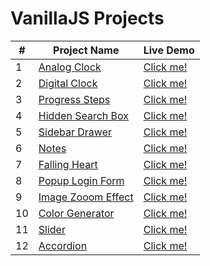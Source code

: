 # VanillaJS Projects 

| # | Project Name | Live Demo |
|---| -------------| --------- |
| 1 | [Analog Clock](https://github.com/nubmaster-69/VanillaJS-Projects/tree/master/Analog%20Clock) | [Click me!](https://ecstatic-carson-a078cb.netlify.app/) |
| 2 | [Digital Clock](https://github.com/nubmaster-69/VanillaJS-Projects/tree/master/Digital%20Clock) | [Click me!](https://tender-ramanujan-41f57b.netlify.app/) |
| 3 | [Progress Steps](https://github.com/nubmaster-69/VanillaJS-Projects/tree/master/Progress%20Steps) | [Click me!](https://vigorous-mccarthy-d52ac2.netlify.app/) |
| 4 | [Hidden Search Box](https://github.com/nubmaster-69/VanillaJS-Projects/tree/master/Hidden%20Search%20Box) | [Click me!](https://elegant-snyder-e65672.netlify.app/) |
| 5 | [Sidebar Drawer](https://github.com/nubmaster-69/VanillaJS-Projects/tree/master/Sidebar%20Drawer) | [Click me!](https://gracious-mahavira-6cebab.netlify.app/) |
| 6 | [Notes](https://github.com/nubmaster-69/VanillaJS-Projects/tree/master/Notes) | [Click me!](https://festive-keller-27ca24.netlify.app/) |
| 7 | [Falling Heart](https://github.com/nubmaster-69/VanillaJS-Projects/tree/master/Falling%20Heart) | [Click me!](https://affectionate-lamarr-26e58a.netlify.app/) |
| 8 | [Popup Login Form](https://github.com/nubmaster-69/VanillaJS-Projects/tree/master/Popup%20Login%20Form) | [Click me!](https://youthful-hugle-a226d3.netlify.app/) |
| 9 | [Image Zooom Effect](https://github.com/nubmaster-69/VanillaJS-Projects/tree/master/Image%20Zoom%20Effect) | [Click me!](https://reverent-galileo-5b49d6.netlify.app/) |
| 10 | [Color Generator](https://github.com/nubmaster-69/VanillaJS-Projects/tree/master/Color%20Generator) | [Click me!](https://nifty-allen-3ada06.netlify.app/) |
| 11 | [Slider](https://github.com/nubmaster-69/VanillaJS-Projects/tree/master/Slider) | [Click me!](https://compassionate-spence-66dc03.netlify.app/) |
| 12 | [Accordion](https://github.com/nubmaster-69/VanillaJS-Projects/tree/master/Accordion) | [Click me!](https://peaceful-franklin-7cfa40.netlify.app/) |